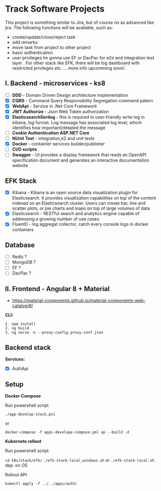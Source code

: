 #  Track Software Projects
 This project is something similar to Jira, but of course no as advanced like jira. The following functions will be available, such as:
  - create/update/close/reject task 
  - add remarks 
  - move task from project to other project 
  - basic authentication 
  - user privileges 
 Im gonna use EF or DacPac for e2e and integration test layer .
 For other stack like EFK, there will be log dashboard with resitricted privileges etc. ... more info upcomming soon!.`


## I. Backend - microservices - ks8
- [ ] **DDD** - Domain Driven Design architecture implementation
- [x] **CQRS** - Command Query Responsibility Segregation command patern 
- [x] **WebApi** - Service in .Net Core Framework
- [X] **JWT Authorize** - Json Web Token authorization
- [x] **ElasticsearchSerilog** - this is required to user-friendly write log in kibana, log format. Log message has associated log level, which identifies how important/detailed the message 
- [ ] **Cookie Authentication ASP.NET Core**
- [ ] **NUnit Test** - integration,e2 and unit tests  
- [x] **Docker** - containler services builder/publisher
- [ ] **CI/D scripts** 
- [ ] **Swagger** - UI provides a display framework that reads an OpenAPI specification document and generates an interactive documentation website 

## EFK Stack
- [x] Kibana - Kibana is an open source data visualization plugin for Elasticsearch. It provides visualization capabilities on top of the content indexed on an Elasticsearch cluster. Users can create bar, line and scatter plots, or pie charts and maps on top of large volumes of data
- [x] Elasticsearch -  RESTful search and analytics engine capable of addressing a growing number of use cases.
- [x] FluentD - log aggregat collector, catch every console logs in docker containers

## Database
- [ ] Redis ?
- [ ] MongoDB ?
- [ ] EF ?
- [ ] DacPac ?

## II. Frontend - Angular 8 + Material

- https://material-components.github.io/material-components-web-catalog/#/

**CLI:**
```
1. npm install
2. ng build
3. ng serve -o --proxy-config proxy.conf.json 
```

## Backend stack
**Services:**
- [X] AuthApi

## Setup
**Docker Compose**

Run powershell script

` ./app-develop-stack.ps1 `

   or 
   
` docker-compose -f apps-develope-compose.yml up --build -d `

**Kubernete rollout**

Run powershell script

` cd k8s/stack/efk/ `
` ./efk-stack-local_windows.sh ` or ` ./efk-stack-local.sh ` dep. on OS

Rollout API

`kubectl apply -f ../../apps/auth/`



